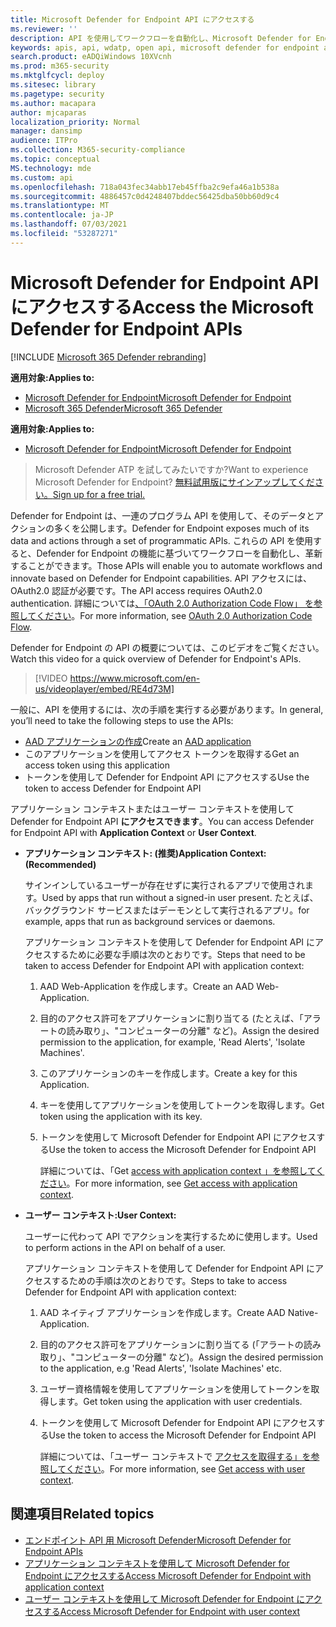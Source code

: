 ```yaml
---
title: Microsoft Defender for Endpoint API にアクセスする
ms.reviewer: ''
description: API を使用してワークフローを自動化し、Microsoft Defender for Endpoint の機能に基づいて革新する方法について説明します。
keywords: apis, api, wdatp, open api, microsoft defender for endpoint api, microsoft Defender atp, public api, supported apis, alerts, device, user, domain, ip, file, advanced hunting, query
search.product: eADQiWindows 10XVcnh
ms.prod: m365-security
ms.mktglfcycl: deploy
ms.sitesec: library
ms.pagetype: security
ms.author: macapara
author: mjcaparas
localization_priority: Normal
manager: dansimp
audience: ITPro
ms.collection: M365-security-compliance
ms.topic: conceptual
MS.technology: mde
ms.custom: api
ms.openlocfilehash: 718a043fec34abb17eb45ffba2c9efa46a1b538a
ms.sourcegitcommit: 4886457c0d4248407bddec56425dba50bb60d9c4
ms.translationtype: MT
ms.contentlocale: ja-JP
ms.lasthandoff: 07/03/2021
ms.locfileid: "53287271"
---
```

# <a name="access-the-microsoft-defender-for-endpoint-apis"></a><span data-ttu-id="9c892-104">Microsoft Defender for Endpoint API にアクセスする</span><span class="sxs-lookup"><span data-stu-id="9c892-104">Access the Microsoft Defender for Endpoint APIs</span></span> 

[!INCLUDE [Microsoft 365 Defender rebranding](../../includes/microsoft-defender.md)]

<span data-ttu-id="9c892-105">**適用対象:**</span><span class="sxs-lookup"><span data-stu-id="9c892-105">**Applies to:**</span></span>
- [<span data-ttu-id="9c892-106">Microsoft Defender for Endpoint</span><span class="sxs-lookup"><span data-stu-id="9c892-106">Microsoft Defender for Endpoint</span></span>](https://go.microsoft.com/fwlink/p/?linkid=2154037)
- [<span data-ttu-id="9c892-107">Microsoft 365 Defender</span><span class="sxs-lookup"><span data-stu-id="9c892-107">Microsoft 365 Defender</span></span>](https://go.microsoft.com/fwlink/?linkid=2118804)


<span data-ttu-id="9c892-108">**適用対象:**</span><span class="sxs-lookup"><span data-stu-id="9c892-108">**Applies to:**</span></span> 
- [<span data-ttu-id="9c892-109">Microsoft Defender for Endpoint</span><span class="sxs-lookup"><span data-stu-id="9c892-109">Microsoft Defender for Endpoint</span></span>](https://go.microsoft.com/fwlink/?linkid=2154037)

> <span data-ttu-id="9c892-110">Microsoft Defender ATP を試してみたいですか?</span><span class="sxs-lookup"><span data-stu-id="9c892-110">Want to experience Microsoft Defender for Endpoint?</span></span> [<span data-ttu-id="9c892-111">無料試用版にサインアップしてください。</span><span class="sxs-lookup"><span data-stu-id="9c892-111">Sign up for a free trial.</span></span>](https://www.microsoft.com/microsoft-365/windows/microsoft-defender-atp?ocid=docs-wdatp-exposedapis-abovefoldlink) 

<span data-ttu-id="9c892-112">Defender for Endpoint は、一連のプログラム API を使用して、そのデータとアクションの多くを公開します。</span><span class="sxs-lookup"><span data-stu-id="9c892-112">Defender for Endpoint exposes much of its data and actions through a set of programmatic APIs.</span></span> <span data-ttu-id="9c892-113">これらの API を使用すると、Defender for Endpoint の機能に基づいてワークフローを自動化し、革新することができます。</span><span class="sxs-lookup"><span data-stu-id="9c892-113">Those APIs will enable you to automate workflows and innovate based on Defender for Endpoint capabilities.</span></span> <span data-ttu-id="9c892-114">API アクセスには、OAuth2.0 認証が必要です。</span><span class="sxs-lookup"><span data-stu-id="9c892-114">The API access requires OAuth2.0 authentication.</span></span> <span data-ttu-id="9c892-115">詳細については[、「OAuth 2.0 Authorization Code Flow」 を参照してください](/azure/active-directory/develop/active-directory-v2-protocols-oauth-code)。</span><span class="sxs-lookup"><span data-stu-id="9c892-115">For more information, see [OAuth 2.0 Authorization Code Flow](/azure/active-directory/develop/active-directory-v2-protocols-oauth-code).</span></span>

<span data-ttu-id="9c892-116">Defender for Endpoint の API の概要については、このビデオをご覧ください。</span><span class="sxs-lookup"><span data-stu-id="9c892-116">Watch this video for a quick overview of Defender for Endpoint's APIs.</span></span>

>[!VIDEO https://www.microsoft.com/en-us/videoplayer/embed/RE4d73M]

<span data-ttu-id="9c892-117">一般に、API を使用するには、次の手順を実行する必要があります。</span><span class="sxs-lookup"><span data-stu-id="9c892-117">In general, you’ll need to take the following steps to use the APIs:</span></span>

- <span data-ttu-id="9c892-118">[AAD アプリケーションの作成](/microsoft-365/security/defender-endpoint/exposed-apis-create-app-nativeapp)</span><span class="sxs-lookup"><span data-stu-id="9c892-118">Create an [AAD application](/microsoft-365/security/defender-endpoint/exposed-apis-create-app-nativeapp)</span></span>
- <span data-ttu-id="9c892-119">このアプリケーションを使用してアクセス トークンを取得する</span><span class="sxs-lookup"><span data-stu-id="9c892-119">Get an access token using this application</span></span>
- <span data-ttu-id="9c892-120">トークンを使用して Defender for Endpoint API にアクセスする</span><span class="sxs-lookup"><span data-stu-id="9c892-120">Use the token to access Defender for Endpoint API</span></span>

<span data-ttu-id="9c892-121">アプリケーション コンテキストまたはユーザー コンテキストを使用して Defender for Endpoint API **にアクセスできます**。</span><span class="sxs-lookup"><span data-stu-id="9c892-121">You can access Defender for Endpoint API with **Application Context** or **User Context**.</span></span>

- <span data-ttu-id="9c892-122">**アプリケーション コンテキスト: (推奨)**</span><span class="sxs-lookup"><span data-stu-id="9c892-122">**Application Context: (Recommended)**</span></span>

  <span data-ttu-id="9c892-123">サインインしているユーザーが存在せずに実行されるアプリで使用されます。</span><span class="sxs-lookup"><span data-stu-id="9c892-123">Used by apps that run without a signed-in user present.</span></span> <span data-ttu-id="9c892-124">たとえば、バックグラウンド サービスまたはデーモンとして実行されるアプリ。</span><span class="sxs-lookup"><span data-stu-id="9c892-124">for example, apps that run as background services or daemons.</span></span>

  <span data-ttu-id="9c892-125">アプリケーション コンテキストを使用して Defender for Endpoint API にアクセスするために必要な手順は次のとおりです。</span><span class="sxs-lookup"><span data-stu-id="9c892-125">Steps that need to be taken to access Defender for Endpoint API with application context:</span></span>

  1. <span data-ttu-id="9c892-126">AAD Web-Application を作成します。</span><span class="sxs-lookup"><span data-stu-id="9c892-126">Create an AAD Web-Application.</span></span>
  2. <span data-ttu-id="9c892-127">目的のアクセス許可をアプリケーションに割り当てる (たとえば、「アラートの読み取り」、"コンピューターの分離" など)。</span><span class="sxs-lookup"><span data-stu-id="9c892-127">Assign the desired permission to the application, for example, 'Read Alerts', 'Isolate Machines'.</span></span> 
  3. <span data-ttu-id="9c892-128">このアプリケーションのキーを作成します。</span><span class="sxs-lookup"><span data-stu-id="9c892-128">Create a key for this Application.</span></span>
  4. <span data-ttu-id="9c892-129">キーを使用してアプリケーションを使用してトークンを取得します。</span><span class="sxs-lookup"><span data-stu-id="9c892-129">Get token using the application with its key.</span></span>
  5. <span data-ttu-id="9c892-130">トークンを使用して Microsoft Defender for Endpoint API にアクセスする</span><span class="sxs-lookup"><span data-stu-id="9c892-130">Use the token to access the Microsoft Defender for Endpoint API</span></span>

     <span data-ttu-id="9c892-131">詳細については、「Get [access with application context 」を参照してください](exposed-apis-create-app-webapp.md)。</span><span class="sxs-lookup"><span data-stu-id="9c892-131">For more information, see [Get access with application context](exposed-apis-create-app-webapp.md).</span></span>

- <span data-ttu-id="9c892-132">**ユーザー コンテキスト:**</span><span class="sxs-lookup"><span data-stu-id="9c892-132">**User Context:**</span></span>

  <span data-ttu-id="9c892-133">ユーザーに代わって API でアクションを実行するために使用します。</span><span class="sxs-lookup"><span data-stu-id="9c892-133">Used to perform actions in the API on behalf of a user.</span></span>

  <span data-ttu-id="9c892-134">アプリケーション コンテキストを使用して Defender for Endpoint API にアクセスするための手順は次のとおりです。</span><span class="sxs-lookup"><span data-stu-id="9c892-134">Steps to take to access Defender for Endpoint API with application context:</span></span>

  1. <span data-ttu-id="9c892-135">AAD ネイティブ アプリケーションを作成します。</span><span class="sxs-lookup"><span data-stu-id="9c892-135">Create AAD Native-Application.</span></span>
  2. <span data-ttu-id="9c892-136">目的のアクセス許可をアプリケーションに割り当てる (「アラートの読み取り」、"コンピューターの分離" など)。</span><span class="sxs-lookup"><span data-stu-id="9c892-136">Assign the desired permission to the application, e.g 'Read Alerts', 'Isolate Machines' etc.</span></span> 
  3. <span data-ttu-id="9c892-137">ユーザー資格情報を使用してアプリケーションを使用してトークンを取得します。</span><span class="sxs-lookup"><span data-stu-id="9c892-137">Get token using the application with user credentials.</span></span>
  4. <span data-ttu-id="9c892-138">トークンを使用して Microsoft Defender for Endpoint API にアクセスする</span><span class="sxs-lookup"><span data-stu-id="9c892-138">Use the token to access the Microsoft Defender for Endpoint API</span></span>

     <span data-ttu-id="9c892-139">詳細については、「ユーザー コンテキストで [アクセスを取得する」を参照してください](exposed-apis-create-app-nativeapp.md)。</span><span class="sxs-lookup"><span data-stu-id="9c892-139">For more information, see [Get access with user context](exposed-apis-create-app-nativeapp.md).</span></span>

## <a name="related-topics"></a><span data-ttu-id="9c892-140">関連項目</span><span class="sxs-lookup"><span data-stu-id="9c892-140">Related topics</span></span>

- [<span data-ttu-id="9c892-141">エンドポイント API 用 Microsoft Defender</span><span class="sxs-lookup"><span data-stu-id="9c892-141">Microsoft Defender for Endpoint APIs</span></span>](exposed-apis-list.md)
- [<span data-ttu-id="9c892-142">アプリケーション コンテキストを使用して Microsoft Defender for Endpoint にアクセスする</span><span class="sxs-lookup"><span data-stu-id="9c892-142">Access Microsoft Defender for Endpoint with application context</span></span>](exposed-apis-create-app-webapp.md)
- [<span data-ttu-id="9c892-143">ユーザー コンテキストを使用して Microsoft Defender for Endpoint にアクセスする</span><span class="sxs-lookup"><span data-stu-id="9c892-143">Access Microsoft Defender for Endpoint with user context</span></span>](exposed-apis-create-app-nativeapp.md)
